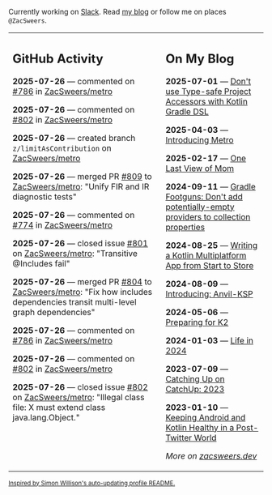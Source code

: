 Currently working on [Slack](https://slack.com/). Read [my blog](https://zacsweers.dev/) or follow me on places `@ZacSweers`.

<table><tr><td valign="top" width="60%">

## GitHub Activity
<!-- githubActivity starts -->
**2025-07-26** — commented on [#786](https://github.com/ZacSweers/metro/issues/786#issuecomment-3122436848) in [ZacSweers/metro](https://github.com/ZacSweers/metro)

**2025-07-26** — commented on [#802](https://github.com/ZacSweers/metro/issues/802#issuecomment-3122390879) in [ZacSweers/metro](https://github.com/ZacSweers/metro)

**2025-07-26** — created branch `z/limitAsContribution` on [ZacSweers/metro](https://github.com/ZacSweers/metro)

**2025-07-26** — merged PR [#809](https://github.com/ZacSweers/metro/pull/809) to [ZacSweers/metro](https://github.com/ZacSweers/metro): "Unify FIR and IR diagnostic tests"

**2025-07-26** — commented on [#774](https://github.com/ZacSweers/metro/issues/774#issuecomment-3121334630) in [ZacSweers/metro](https://github.com/ZacSweers/metro)

**2025-07-26** — closed issue [#801](https://github.com/ZacSweers/metro/issues/801) on [ZacSweers/metro](https://github.com/ZacSweers/metro): "Transitive @Includes fail"

**2025-07-26** — merged PR [#804](https://github.com/ZacSweers/metro/pull/804) to [ZacSweers/metro](https://github.com/ZacSweers/metro): "Fix how includes dependencies transit multi-level graph dependencies"

**2025-07-26** — commented on [#786](https://github.com/ZacSweers/metro/issues/786#issuecomment-3121303843) in [ZacSweers/metro](https://github.com/ZacSweers/metro)

**2025-07-26** — commented on [#802](https://github.com/ZacSweers/metro/issues/802#issuecomment-3121301273) in [ZacSweers/metro](https://github.com/ZacSweers/metro)

**2025-07-26** — closed issue [#802](https://github.com/ZacSweers/metro/issues/802) on [ZacSweers/metro](https://github.com/ZacSweers/metro): "Illegal class file: X must extend class java.lang.Object."
<!-- githubActivity ends -->
</td><td valign="top" width="40%">

## On My Blog
<!-- blog starts -->
**2025-07-01** — [Don't use Type-safe Project Accessors with Kotlin Gradle DSL](https://www.zacsweers.dev/dont-use-type-safe-project-accessors-with-kotlin-gradle-dsl/)

**2025-04-03** — [Introducing Metro](https://www.zacsweers.dev/introducing-metro/)

**2025-02-17** — [One Last View of Mom](https://www.zacsweers.dev/one-last-view-of-mom/)

**2024-09-11** — [Gradle Footguns: Don't add potentially-empty providers to collection properties](https://www.zacsweers.dev/gradle-footgun-adding-empty-providers-to-collection-properties/)

**2024-08-25** — [Writing a Kotlin Multiplatform App from Start to Store](https://www.zacsweers.dev/writing-a-kotlin-multiplatform-app-from-start-to-store/)

**2024-08-09** — [Introducing: Anvil-KSP](https://www.zacsweers.dev/introducing-anvil-ksp/)

**2024-05-06** — [Preparing for K2](https://www.zacsweers.dev/preparing-for-k2/)

**2024-01-03** — [Life in 2024](https://www.zacsweers.dev/life-in-2024/)

**2023-07-09** — [Catching Up on CatchUp: 2023](https://www.zacsweers.dev/catching-up-on-catchup-2023/)

**2023-01-10** — [Keeping Android and Kotlin Healthy in a Post-Twitter World](https://www.zacsweers.dev/keeping-android-healthy/)
<!-- blog ends -->
_More on [zacsweers.dev](https://zacsweers.dev/)_
</td></tr></table>

<sub><a href="https://simonwillison.net/2020/Jul/10/self-updating-profile-readme/">Inspired by Simon Willison's auto-updating profile README.</a></sub>